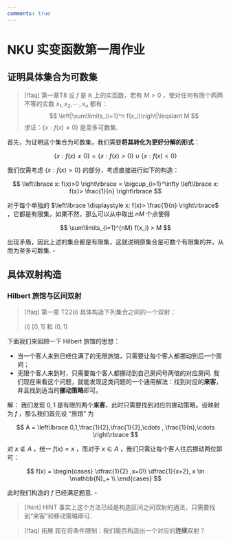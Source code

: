 ```yaml
---
comments: true
---
```

# NKU 实变函数第一周作业
## 证明具体集合为可数集
>[!faq] 第一章T8
> 设 $f$ 是 $\mathbb{R}$ 上的实函数，若有 $M>0$ ，使对任何有限个两两不等的实数 $x_1,x_2,\cdots,x_n$ 都有：
> $$ \left|\sum\limits_{i=1}^n f(x_i)\right|\leqslant M $$
> 求证：$\left\lbrace x: f(x)\neq 0 \right\rbrace$ 是至多可数集.

首先，为证明这个集合为可数集，我们需要**将其转化为更好分解的形式**：

$$
\left\lbrace x: f(x)\neq 0 \right\rbrace = \left\lbrace x: f(x)>0 \right\rbrace \cup \left\lbrace x: f(x)<0 \right\rbrace
$$

我们仅需考虑 $\left\lbrace x: f(x)>0 \right\rbrace$ 的部分，考虑直接进行如下的构造：

$$
\left\lbrace x: f(x)>0 \right\rbrace  = \bigcup_{i=1}^\infty \left\lbrace x: f(x)> \frac{1}{n} \right\rbrace
$$

对于每个单独的 $\left\lbrace \displaystyle x: f(x)> \frac{1}{n} \right\rbrace$ ，它都是有限集，如果不然，那么可以从中取出 $nM$ 个点使得

$$
\sum\limits_{i=1}^{nM} f(x_i) > M
$$

出现矛盾，因此上述的集合都是有限集，这就说明原集合是可数个有限集的并，从而为至多可数集. $\square$

## 具体双射构造
### Hilbert 旅馆与区间双射

>[!faq] 第一章 T22(i)
>具体构造下列集合之间的一个双射：
>
>(i) $[0,1]$ 和 $(0,1)$

下面我们来回顾一下 Hilbert 旅馆的思想：

- 当一个客人来到已经住满了的无限旅馆，只需要让每个客人都挪动到后一个房间；
- 无限个客人来到时，只需要每个客人都挪动到自己房间号两倍的对应房间.
我们现在来看这个问题，就能发现这类问题的一个通用解法：找到对应的**来客**，并且找到适当的**挪动策略**即可。

解：
我们发现 $0,1$ 是有限的两个**来客**，此时只需要找到对应的挪动策略。设映射为 $f$ ，那么我们首先设 “旅馆” 为

$$
A = \left\lbrace 0,1,\frac{1}{2},\frac{1}{3},\cdots , \frac{1}{n},\cdots \right\rbrace
$$

对 $x\not\in A$ ，统一 $f(x) = x$ ，而对于 $x\in A$ ，我们只需让每个客人往后挪动两位即可：

$$
f(x) = 
\begin{cases} \dfrac{1}{2} ,x=0\\
\dfrac{1}{x+2}, x \in \mathbb{N}_+ \\
\end{cases}
$$

此时我们构造的 $f$ 已经满足题意. $\square$

>[!hint] HINT
>事实上这个方法已经是构造区间之间双射的通法，只需要找到“来客”和移动策略即可.

>[!faq] 拓展
> 现在将条件限制：我们能否构造出一个对应的**连续**双射？

